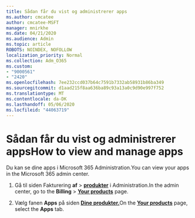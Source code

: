 ```yaml
---
title: Sådan får du vist og administrerer apps
ms.author: cmcatee
author: cmcatee-MSFT
manager: mnirkhe
ms.date: 04/21/2020
ms.audience: Admin
ms.topic: article
ROBOTS: NOINDEX, NOFOLLOW
localization_priority: Normal
ms.collection: Adm_O365
ms.custom:
- "9000561"
- "2420"
ms.openlocfilehash: 7ee232ccd037b64c7591b7332ab58931b86ba349
ms.sourcegitcommit: d1aad215f8aa636ba89c93a13a0c9d90e997f752
ms.translationtype: MT
ms.contentlocale: da-DK
ms.lasthandoff: 05/06/2020
ms.locfileid: "44063719"
---
```

# <a name="how-to-view-and-manage-apps"></a><span data-ttu-id="3a5d4-102">Sådan får du vist og administrerer apps</span><span class="sxs-lookup"><span data-stu-id="3a5d4-102">How to view and manage apps</span></span>

<span data-ttu-id="3a5d4-103">Du kan se dine apps i Microsoft 365 Administration.</span><span class="sxs-lookup"><span data-stu-id="3a5d4-103">You can view your apps in the Microsoft 365 admin center.</span></span> 

1. <span data-ttu-id="3a5d4-104">Gå til siden Fakturering **af** > **[produkter](https://go.microsoft.com/fwlink/p/?linkid=842054)** i Administration.</span><span class="sxs-lookup"><span data-stu-id="3a5d4-104">In the admin center, go to the **Billing** > **[Your products](https://go.microsoft.com/fwlink/p/?linkid=842054)** page.</span></span>

2. <span data-ttu-id="3a5d4-105">Vælg fanen **Apps** på siden **[Dine produkter.](https://go.microsoft.com/fwlink/p/?linkid=842054)**</span><span class="sxs-lookup"><span data-stu-id="3a5d4-105">On the **[Your products](https://go.microsoft.com/fwlink/p/?linkid=842054)** page, select the **Apps** tab.</span></span>